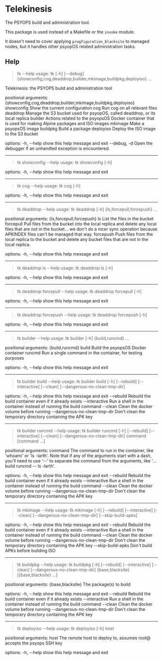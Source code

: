 # Telekinesis

The PSYOPS build and administration tool.

This package is used instead of a Makefile or the `invoke` module.

It doesn't need to cover applying `progfiguration_blacksite` to managed nodes,
but it handles other psyopOS related administration tasks.

## Help

<!--[[[cog
#
# This section is generated with cog
# Run `cog -r readme.md` and it will overwrite the help output below with the latest.
# Or, run `tk cog` and it will run `cog` on this file and any others it knows about.
#

import cog
from telekinesis.argparsestr import get_argparse_help_string
from telekinesis.cli.tk import makeparser
cog.outl(get_argparse_help_string("tk", makeparser(prog="tk"), wrap=0))
]]]-->
> tk --help
usage: tk [-h] [--debug] {showconfig,cog,deaddrop,builder,mkimage,buildpkg,deployiso} ...

Telekinesis: the PSYOPS build and administration tool

positional arguments:
  {showconfig,cog,deaddrop,builder,mkimage,buildpkg,deployiso}
    showconfig          Show the current configuration
    cog                 Run cog on all relevant files
    deaddrop            Manage the S3 bucket used for psyopOS, called deaddrop, or its local replica
    builder             Actions related to the psyopsOS Docker container that is used for making Alpine packages and ISO images
    mkimage             Make a psyopsOS image
    buildpkg            Build a package
    deployiso           Deploy the ISO image to the S3 bucket

options:
  -h, --help            show this help message and exit
  --debug, -d           Open the debugger if an unhandled exception is encountered.

________________________________________________________________________

> tk showconfig --help
usage: tk showconfig [-h]

options:
  -h, --help  show this help message and exit

________________________________________________________________________

> tk cog --help
usage: tk cog [-h]

options:
  -h, --help  show this help message and exit

________________________________________________________________________

> tk deaddrop --help
usage: tk deaddrop [-h] {ls,forcepull,forcepush} ...

positional arguments:
  {ls,forcepull,forcepush}
    ls                  List the files in the bucket
    forcepull           Pull files from the bucket into the local replica and delete any local files that are not in the bucket... we don't do a
                        nicer sync operation because APKINDEX files can't be managed that way.
    forcepush           Push files from the local replica to the bucket and delete any bucket files that are not in the local replica.

options:
  -h, --help            show this help message and exit

________________________________________________________________________

> tk deaddrop ls --help
usage: tk deaddrop ls [-h]

options:
  -h, --help  show this help message and exit

________________________________________________________________________

> tk deaddrop forcepull --help
usage: tk deaddrop forcepull [-h]

options:
  -h, --help  show this help message and exit

________________________________________________________________________

> tk deaddrop forcepush --help
usage: tk deaddrop forcepush [-h]

options:
  -h, --help  show this help message and exit

________________________________________________________________________

> tk builder --help
usage: tk builder [-h] {build,runcmd} ...

positional arguments:
  {build,runcmd}
    build         Build the psyopsOS Docker container
    runcmd        Run a single command in the container, for testing purposes

options:
  -h, --help      show this help message and exit

________________________________________________________________________

> tk builder build --help
usage: tk builder build [-h] [--rebuild] [--interactive] [--clean] [--dangerous-no-clean-tmp-dir]

options:
  -h, --help            show this help message and exit
  --rebuild             Rebuild the build container even if it already exists
  --interactive         Run a shell in the container instead of running the build command
  --clean               Clean the docker volume before running
  --dangerous-no-clean-tmp-dir
                        Don't clean the temporary directory containing the APK key

________________________________________________________________________

> tk builder runcmd --help
usage: tk builder runcmd [-h] [--rebuild] [--interactive] [--clean] [--dangerous-no-clean-tmp-dir] command [command ...]

positional arguments:
  command               The command to run in the container, like 'whoami' or 'ls -larth'. Note that if any of the arguments start with a dash,
                        you'll need to use '--' to separate the command from the arguments, like '... build runcmd -- ls -larth'.

options:
  -h, --help            show this help message and exit
  --rebuild             Rebuild the build container even if it already exists
  --interactive         Run a shell in the container instead of running the build command
  --clean               Clean the docker volume before running
  --dangerous-no-clean-tmp-dir
                        Don't clean the temporary directory containing the APK key

________________________________________________________________________

> tk mkimage --help
usage: tk mkimage [-h] [--rebuild] [--interactive] [--clean] [--dangerous-no-clean-tmp-dir] [--skip-build-apks]

options:
  -h, --help            show this help message and exit
  --rebuild             Rebuild the build container even if it already exists
  --interactive         Run a shell in the container instead of running the build command
  --clean               Clean the docker volume before running
  --dangerous-no-clean-tmp-dir
                        Don't clean the temporary directory containing the APK key
  --skip-build-apks     Don't build APKs before building ISO

________________________________________________________________________

> tk buildpkg --help
usage: tk buildpkg [-h] [--rebuild] [--interactive] [--clean] [--dangerous-no-clean-tmp-dir] {base,blacksite} [{base,blacksite} ...]

positional arguments:
  {base,blacksite}      The package(s) to build

options:
  -h, --help            show this help message and exit
  --rebuild             Rebuild the build container even if it already exists
  --interactive         Run a shell in the container instead of running the build command
  --clean               Clean the docker volume before running
  --dangerous-no-clean-tmp-dir
                        Don't clean the temporary directory containing the APK key

________________________________________________________________________

> tk deployiso --help
usage: tk deployiso [-h] host

positional arguments:
  host        The remote host to deploy to, assumes root@ accepts the psyops SSH key

options:
  -h, --help  show this help message and exit

<!--[[[end]]]-->
